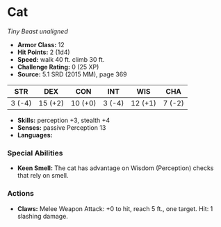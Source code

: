 # Cat

*Tiny* *Beast* *unaligned*

- **Armor Class:** 12
- **Hit Points:** 2 (1d4)
- **Speed:** walk 40 ft. climb 30 ft.
- **Challenge Rating:** 0 (25 XP)
- **Source:** 5.1 SRD (2015 MM), page 369

| STR | DEX | CON | INT | WIS | CHA |
| --- | --- | --- | --- | --- | --- |
| 3 (-4) | 15 (+2) | 10 (+0) | 3 (-4) | 12 (+1) | 7 (-2) |

- **Skills:** perception +3, stealth +4
- **Senses:** passive Perception 13
- **Languages:** 

### Special Abilities

- **Keen Smell:** The cat has advantage on Wisdom (Perception) checks that rely on smell.

### Actions

- **Claws:** Melee Weapon Attack: +0 to hit, reach 5 ft., one target. Hit: 1 slashing damage.


